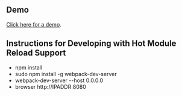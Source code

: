 
## Demo
[Click here for a demo](http://ericpet.com:8080/mongo-query-builder/index.html "Title").

## Instructions for Developing with Hot Module Reload Support
  * npm install
  * sudo npm install -g webpack-dev-server  
  * webpack-dev-server --host 0.0.0.0
  * browser http://IPADDR:8080
